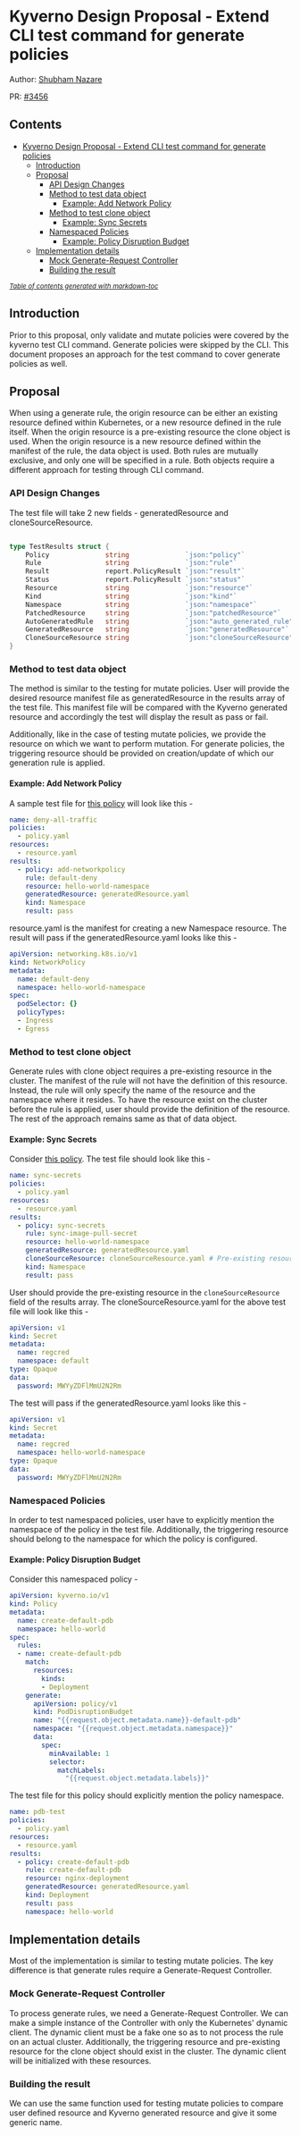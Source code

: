 # Kyverno Design Proposal - Extend CLI test command for generate policies

Author: [Shubham Nazare](https://github.com/shubham4443)

PR: [#3456](https://github.com/kyverno/kyverno/pull/3456)

## Contents

- [Kyverno Design Proposal - Extend CLI test command for generate policies](#kyverno-design-proposal---extend-cli-test-command-for-generate-policies)
  * [Introduction](#introduction)
  * [Proposal](#proposal)
    + [API Design Changes](#api-design-changes)
    + [Method to test data object](#method-to-test-data-object)
      - [Example: Add Network Policy](#example--add-network-policy)
    + [Method to test clone object](#method-to-test-clone-object)
      - [Example: Sync Secrets](#example--sync-secrets)
    + [Namespaced Policies](#namespaced-policies)
      - [Example: Policy Disruption Budget](#example--policy-disruption-budget)
  * [Implementation details](#implementation-details)
    + [Mock Generate-Request Controller](#mock-generate-request-controller)
    + [Building the result](#building-the-result)

<small><i><a href='http://ecotrust-canada.github.io/markdown-toc/'>Table of contents generated with markdown-toc</a></i></small>


## Introduction

Prior to this proposal, only validate and mutate policies were covered by the kyverno test CLI command. Generate policies were skipped by the CLI. This document proposes an approach for the test command to cover generate policies as well.

## Proposal

When using a generate rule, the origin resource can be either an existing resource defined within Kubernetes, or a new resource defined in the rule itself. When the origin resource is a pre-existing resource the clone object is used. When the origin resource is a new resource defined within the manifest of the rule, the data object is used. Both rules are mutually exclusive, and only one will be specified in a rule. Both objects require a different approach for testing through CLI command.

### API Design Changes

The test file will take 2 new fields - generatedResource and cloneSourceResource.

```go

type TestResults struct {
	Policy              string              `json:"policy"`
	Rule                string              `json:"rule"`
	Result              report.PolicyResult `json:"result"`
	Status              report.PolicyResult `json:"status"`
	Resource            string              `json:"resource"`
	Kind                string              `json:"kind"`
	Namespace           string              `json:"namespace"`
	PatchedResource     string              `json:"patchedResource"`
	AutoGeneratedRule   string              `json:"auto_generated_rule"`
	GeneratedResource   string              `json:"generatedResource"`
	CloneSourceResource string              `json:"cloneSourceResource"`
}
```

### Method to test data object

The method is similar to the testing for mutate policies. User will provide the desired resource manifest file as generatedResource in the results array of the test file. This manifest file will be compared with the Kyverno generated resource and accordingly the test will display the result as pass or fail.

Additionally, like in the case of testing mutate policies, we provide the resource on which we want to perform mutation. For generate policies, the triggering resource should be provided on creation/update of which our generation rule is applied.

#### Example: Add Network Policy

A sample test file for [this policy](https://kyverno.io/policies/best-practices/add_network_policy/) will look like this -

```yaml
name: deny-all-traffic
policies:
  - policy.yaml
resources:
  - resource.yaml
results:
  - policy: add-networkpolicy
    rule: default-deny
    resource: hello-world-namespace
    generatedResource: generatedResource.yaml
    kind: Namespace
    result: pass
```
resource.yaml is the manifest for creating a new Namespace resource. The result will pass if the generatedResource.yaml looks like this -

```yaml
apiVersion: networking.k8s.io/v1
kind: NetworkPolicy
metadata:
  name: default-deny
  namespace: hello-world-namespace
spec:
  podSelector: {}
  policyTypes:
  - Ingress
  - Egress
```

### Method to test clone object

Generate rules with clone object requires a pre-existing resource in the cluster. The manifest of the rule will not have the definition of this resource. Instead, the rule will only specify the name of the resource and the namespace where it resides. To have the resource exist on the cluster before the rule is applied, user should provide the definition of the resource. The rest of the approach remains same as that of data object.

#### Example: Sync Secrets

Consider [this policy](https://kyverno.io/policies/other/sync_secrets/). The test file should look like this -

```yaml
name: sync-secrets
policies:
  - policy.yaml
resources:
  - resource.yaml
results:
  - policy: sync-secrets
    rule: sync-image-pull-secret
    resource: hello-world-namespace
    generatedResource: generatedResource.yaml
    cloneSourceResource: cloneSourceResource.yaml # Pre-existing resource definition
    kind: Namespace
    result: pass
```

User should provide the pre-existing resource in the `cloneSourceResource` field of the results array. The cloneSourceResource.yaml for the above test file will look like this -

```yaml
apiVersion: v1
kind: Secret
metadata:
  name: regcred
  namespace: default
type: Opaque
data:
  password: MWYyZDFlMmU2N2Rm
```

The test will pass if the generatedResource.yaml looks like this -

```yaml
apiVersion: v1
kind: Secret
metadata:
  name: regcred
  namespace: hello-world-namespace
type: Opaque
data:
  password: MWYyZDFlMmU2N2Rm
```

### Namespaced Policies

In order to test namespaced policies, user have to explicitly mention the namespace of the policy in the test file. Additionally, the triggering resource should belong to the namespace for which the policy is configured.

#### Example: Policy Disruption Budget

Consider this namespaced policy -
```yaml
apiVersion: kyverno.io/v1
kind: Policy
metadata:
  name: create-default-pdb
  namespace: hello-world
spec:
  rules:
  - name: create-default-pdb
    match:
      resources:
        kinds:
        - Deployment
    generate:
      apiVersion: policy/v1
      kind: PodDisruptionBudget
      name: "{{request.object.metadata.name}}-default-pdb"
      namespace: "{{request.object.metadata.namespace}}"
      data:
        spec:
          minAvailable: 1
          selector:
            matchLabels:
              "{{request.object.metadata.labels}}"
```

The test file for this policy should explicitly mention the policy namespace.

```yaml
name: pdb-test
policies:
  - policy.yaml
resources:
  - resource.yaml
results:
  - policy: create-default-pdb
    rule: create-default-pdb
    resource: nginx-deployment
    generatedResource: generatedResource.yaml
    kind: Deployment
    result: pass
    namespace: hello-world
```

## Implementation details

Most of the implementation is similar to testing mutate policies. The key difference is that generate rules require a Generate-Request Controller.

### Mock Generate-Request Controller

To process generate rules, we need a Generate-Request Controller. We can make a simple instance of the Controller with only the Kubernetes' dynamic client. The dynamic client must be a fake one so as to not process the rule on an actual cluster. Additionally, the triggering resource and pre-existing resource for the clone object should exist in the cluster. The dynamic client will be initialized with these resources.

### Building the result

We can use the same function used for testing mutate policies to compare user defined resource and Kyverno generated resource and give it some generic name.

